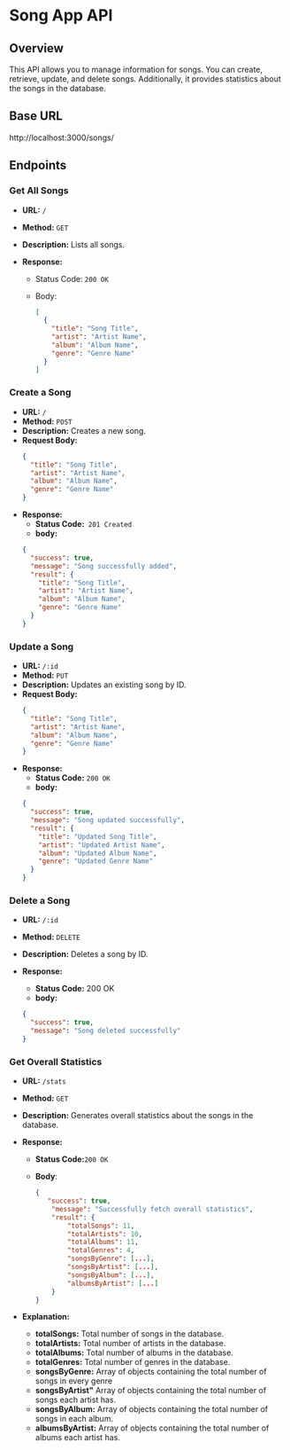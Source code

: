 # Song App API

## Overview

This API allows you to manage information for songs. You can create, retrieve, update, and delete songs. Additionally, it provides statistics about the songs in the database.

## Base URL

http://localhost:3000/songs/

## Endpoints

### Get All Songs

- **URL:** `/`
- **Method:** `GET`
- **Description:** Lists all songs.
- **Response:**

  - Status Code: `200 OK`
  - Body:

    ```json
    [
      {
        "title": "Song Title",
        "artist": "Artist Name",
        "album": "Album Name",
        "genre": "Genre Name"
      }
    ]
    ```

### Create a Song

- **URL:** `/`
- **Method:** `POST`
- **Description:** Creates a new song.
- **Request Body:**
  ```json
  {
    "title": "Song Title",
    "artist": "Artist Name",
    "album": "Album Name",
    "genre": "Genre Name"
  }
  ```
- **Response:**
  - **Status Code:**` 201 Created`
  - **body:**
  ```json
  {
    "success": true,
    "message": "Song successfully added",
    "result": {
      "title": "Song Title",
      "artist": "Artist Name",
      "album": "Album Name",
      "genre": "Genre Name"
    }
  }
  ```

### Update a Song

- **URL:** `/:id`
- **Method:** `PUT`
- **Description:** Updates an existing song by ID.
- **Request Body:**
  ```json
  {
    "title": "Song Title",
    "artist": "Artist Name",
    "album": "Album Name",
    "genre": "Genre Name"
  }
  ```
- **Response:**
  - **Status Code:** `200 OK`
  - **body:**
  ```json
  {
    "success": true,
    "message": "Song updated successfully",
    "result": {
      "title": "Updated Song Title",
      "artist": "Updated Artist Name",
      "album": "Updated Album Name",
      "genre": "Updated Genre Name"
    }
  }
  ```

### Delete a Song

- **URL:** `/:id`
- **Method:** `DELETE`
- **Description:** Deletes a song by ID.
- **Response:**

  - **Status Code:** 200 OK
  - **body:**

  ```json
  {
    "success": true,
    "message": "Song deleted successfully"
  }
  ```

### Get Overall Statistics

- **URL:** `/stats`
- **Method:** `GET`
- **Description:** Generates overall statistics about the songs in the database.
- **Response:**

  - **Status Code:**`200 OK`
  - **Body**:

    ```json
    {
       "success": true,
        "message": "Successfully fetch overall statistics",
        "result": {
            "totalSongs": 11,
            "totalArtists": 10,
            "totalAlbums": 11,
            "totalGenres": 4,
            "songsByGenre": [...],
            "songsByArtist": [...],
            "songsByAlbum": [...],
            "albumsByArtist": [...]
        }
    }
    ```

- **Explanation:**
  - **totalSongs:** Total number of songs in the database.
  - **totalArtists:** Total number of artists in the database.
  - **totalAlbums:** Total number of albums in the database.
  - **totalGenres:** Total number of genres in the database.
  - **songsByGenre:** Array of objects containing the total number of songs in every genre
  - **songsByArtist"** Array of objects containing the total number of songs each artist has.
  - **songsByAlbum:** Array of objects containing the total number of songs in each album.
  - **albumsByArtist:** Array of objects containing the total number of albums each artist has.
